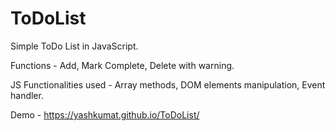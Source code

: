 # ToDoList

Simple ToDo List in JavaScript.

Functions - Add, Mark Complete, Delete with warning.

JS Functionalities used - Array methods, DOM elements manipulation, Event handler.

Demo - https://yashkumat.github.io/ToDoList/
